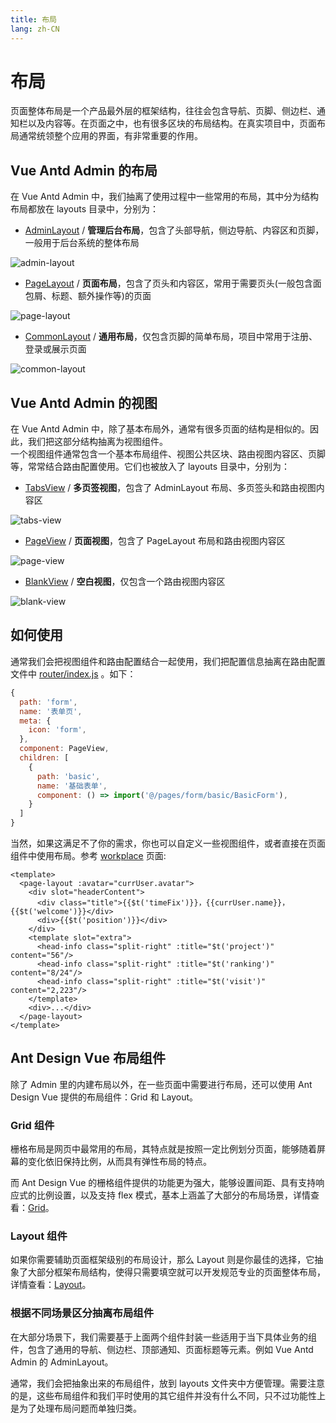 ```yaml
---
title: 布局
lang: zh-CN
---
```

# 布局
页面整体布局是一个产品最外层的框架结构，往往会包含导航、页脚、侧边栏、通知栏以及内容等。在页面之中，也有很多区块的布局结构。在真实项目中，页面布局通常统领整个应用的界面，有非常重要的作用。

## Vue Antd Admin 的布局
在 Vue Antd Admin 中，我们抽离了使用过程中一些常用的布局，其中分为结构布局都放在 layouts 目录中，分别为：
* [AdminLayout](https://github.com/iczer/vue-antd-admin/blob/master/src/layouts/AdminLayout.vue) / **管理后台布局**，包含了头部导航，侧边导航、内容区和页脚，一般用于后台系统的整体布局

<img :src="$withBase('/admin-layout.png')" alt="admin-layout">

* [PageLayout](https://github.com/iczer/vue-antd-admin/blob/master/src/layouts/PageLayout.vue) / **页面布局**，包含了页头和内容区，常用于需要页头(一般包含面包屑、标题、额外操作等)的页面

<img :src="$withBase('/page-layout.png')" alt="page-layout">

* [CommonLayout](https://github.com/iczer/vue-antd-admin/blob/master/src/layouts/CommonLayout.vue) / **通用布局**，仅包含页脚的简单布局，项目中常用于注册、登录或展示页面

<img :src="$withBase('/common-layout.png')" alt="common-layout">

## Vue Antd Admin 的视图
在 Vue Antd Admin 中，除了基本布局外，通常有很多页面的结构是相似的。因此，我们把这部分结构抽离为视图组件。  
一个视图组件通常包含一个基本布局组件、视图公共区块、路由视图内容区、页脚等，常常结合路由配置使用。它们也被放入了 layouts 目录中，分别为：
* [TabsView](https://github.com/iczer/vue-antd-admin/blob/master/src/layouts/TabsView.vue) / **多页签视图**，包含了 AdminLayout 布局、多页签头和路由视图内容区

<img :src="$withBase('/tabs-view.png')" alt="tabs-view">

* [PageView](https://github.com/iczer/vue-antd-admin/blob/master/src/layouts/PageView.vue) / **页面视图**，包含了 PageLayout 布局和路由视图内容区

<img :src="$withBase('/page-view.png')" alt="page-view">

* [BlankView](https://github.com/iczer/vue-antd-admin/blob/master/src/layouts/BlankView.vue) / **空白视图**，仅包含一个路由视图内容区

<img :src="$withBase('/blank-view.png')" alt="blank-view">

## 如何使用
通常我们会把视图组件和路由配置结合一起使用，我们把配置信息抽离在路由配置文件中 [router/index.js](https://github.com/iczer/vue-antd-admin/blob/master/src/router/index.js) 。如下：
```jsx
{
  path: 'form',
  name: '表单页',
  meta: {
    icon: 'form',
  },
  component: PageView,
  children: [
    {
      path: 'basic',
      name: '基础表单',
      component: () => import('@/pages/form/basic/BasicForm'),
    }
  ]
}
```
当然，如果这满足不了你的需求，你也可以自定义一些视图组件，或者直接在页面组件中使用布局。参考
[workplace](https://github.com/iczer/vue-antd-admin/blob/master/src/pages/dashboard/workplace/WorkPlace.vue) 页面:
```vue
<template>
  <page-layout :avatar="currUser.avatar">
    <div slot="headerContent">
      <div class="title">{{$t('timeFix')}}，{{currUser.name}}，{{$t('welcome')}}</div>
      <div>{{$t('position')}}</div>
    </div>
    <template slot="extra">
      <head-info class="split-right" :title="$t('project')" content="56"/>
      <head-info class="split-right" :title="$t('ranking')" content="8/24"/>
      <head-info class="split-right" :title="$t('visit')" content="2,223"/>
    </template>
    <div>...</div>
  </page-layout>
</template>
```
## Ant Design Vue 布局组件
除了 Admin 里的内建布局以外，在一些页面中需要进行布局，还可以使用 Ant Design Vue 提供的布局组件：Grid 和 Layout。
### Grid 组件
栅格布局是网页中最常用的布局，其特点就是按照一定比例划分页面，能够随着屏幕的变化依旧保持比例，从而具有弹性布局的特点。  

而 Ant Design Vue 的栅格组件提供的功能更为强大，能够设置间距、具有支持响应式的比例设置，以及支持 flex 模式，基本上涵盖了大部分的布局场景，详情查看：[Grid](https://www.antdv.com/components/grid-cn/)。
### Layout 组件
如果你需要辅助页面框架级别的布局设计，那么 Layout 则是你最佳的选择，它抽象了大部分框架布局结构，使得只需要填空就可以开发规范专业的页面整体布局，详情查看：[Layout](https://www.antdv.com/components/layout-cn/)。
### 根据不同场景区分抽离布局组件
在大部分场景下，我们需要基于上面两个组件封装一些适用于当下具体业务的组件，包含了通用的导航、侧边栏、顶部通知、页面标题等元素。例如 Vue Antd Admin 的 AdminLayout。  
 
通常，我们会把抽象出来的布局组件，放到 layouts 文件夹中方便管理。需要注意的是，这些布局组件和我们平时使用的其它组件并没有什么不同，只不过功能性上是为了处理布局问题而单独归类。
